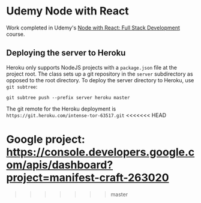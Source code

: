 # Udemy Node with React

Work completed in Udemy's [Node with React: Full Stack Development](https://www.udemy.com/course/node-with-react-fullstack-web-development/) course.

## Deploying the server to Heroku

Heroku only supports NodeJS projects with a `package.json` file at the project root. The class sets up a git repository in the `server` subdirectory as opposed to the root directory. To deploy the server directory to Heroku, use `git subtree`:

```
git subtree push --prefix server heroku master
```

The git remote for the Heroku deployment is `https://git.heroku.com/intense-tor-63517.git`
<<<<<<< HEAD

Google project: https://console.developers.google.com/apis/dashboard?project=manifest-craft-263020
=======
>>>>>>> master

